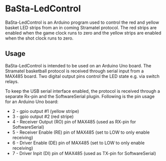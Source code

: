 # BaSta-LedControl

BaSta-LedControl is an Arduino program used to control the red and yellow basket LED strips from an in coming Stramatel protocol. The red strips are enabled when the game clock runs to zero and the yellow strips are enabled when the shot clock runs to zero.

## Usage

BaSta-LedControl is intended to be used on an Arduino Uno board. The Stramatel basketball protocol is received through serial input from a MAX485 board. Two digital output pins control the LED state e.g. via switch relays.

To keep the USB serial interface enabled, the protocol is received through a separate Rx-pin and the SoftwareSerial plugin. Following is the pin usage for an Arduino Uno board:

- 2 - gpio output #1 (yellow stripe)
- 3 - gpio output #2 (red stripe)
- 4 - Receiver Output (RO) pin of MAX485 (used as RX-pin for SoftwareSerial)
- 5 - Receiver Enable (RE) pin of MAX485 (set to LOW to only enable receiving)
- 6 - Driver Enable (DE) pin of MAX485 (set to LOW to only enable receiving)
- 7 - Driver Inpit (DI) pin of MAX485 (used as TX-pin for SoftwareSerial)
